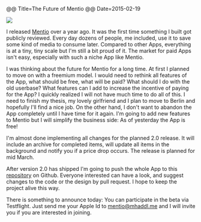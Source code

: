 @@ Title=The Future of Mentio
@@ Date=2015-02-19

![](/images/2015-02-19-future-of-mentio.png)

I released [Mentio](http://mentioapp.com) over a year ago. It was the first time something I built got publicly reviewed. Every day dozens of people, me included, use it to save some kind of media to consume later. Compared to other Apps, everything is at a tiny, tiny scale but I'm still a bit proud of it. The market for paid Apps isn't easy, especially with such a niche App like Mentio. 

I was thinking about the future for Mentio for a long time. At first I planned to move on with a freemium model. I would need to rethink all features of the App, what should be free, what will be paid? What should I do with the old userbase? What features can I add to increase the incentive of paying for the App? I quickly realized I will not have much time to do all of this. I need to finish  my thesis, my lovely girlfriend and I plan to move to Berlin and hopefully I'll find a nice job. On the other hand, I don't want to abandon the App completely until I have time for it again. I'm going to add new features to Mentio but I will simplify the business side: As of yesterday the App is free!

I'm almost done implementing all changes for the planned 2.0 release. It will include an archive for completed items, will update all items in the background and notify you if a price drop occurs. The release is planned for mid March.

After version 2.0 has shipped I'm going to push the whole App to this [repository](https://github.com/mhaddl/mentio) on Github. Everyone interested can have a look, and suggest changes to the code or the design by pull request. I hope to keep the project alive this way.

There is something to announce today: You can participate in the beta via Testflight. Just send me your Apple Id to mentio@mhaddl.me and I will invite you if you are interested in joining.
